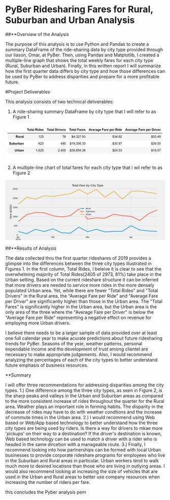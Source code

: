 # PyBer Ridesharing Fares for Rural, Suburban and Urban Analysis


##**Overview of the Analysis

The purpose of this analysis is to use Python and Pandas to create a summary DataFrame of the ride-sharing data by city type provided through our liason, Omar, at PyBer. Then, using Pandas and Matplotlib, I created a multiple-line graph that shows the total weekly fares for each city type (Rural, Suburban and Urban). Finally, in this written report I will summarize how the first quarter data differs by city type and how those differences can be used by PyBer to address disparities and prepare for a more profitable future.


#Project Deliverables
 
This analysis consists of two technical deliverables: 
1) A ride-sharing summary DataFrame by city type that I will refer to as Figure 1
    
<img src="analysis/first_Q_summary.png">
    
    
2) A multiple-line chart of total fares for each city type that i wil refer to as Figure 2
    
 
<img src="analysis/Pyber_fare_summary.png">
    
    
    
##**Results of Analysis
 
The data collected thru the first quarter rideshares of 2019 provides a glimpse into the differences between the three city types illustrated in Figures 1. In the first column, Total Rides, I beleive it is clear to see that the overwhelming majority of Total Rides(2405 of 2973, 81%) take place in the Urban setting. Based on the current rideshare structure it can be inferred that more drivers are needed to service more rides in the more densely populated Urban area. Yet, while there are fewer "Total Rides" and "Total Drivers" in the Rural area, the "Average Fare per Ride" and "Average Fare per Driver" are significantly higher than those in the Urban area. The "Total Fares" is significantly higher in the Urban area, but the Urban area is the only area of the three where the "Average Fare per Driver" is below the "Average Fare per Ride" representing a negative effect on revenue for employing more Urban drivers.

I believe there needs to be a larger sample of data provided over at least one full calendar year to make acurate predictions about future ridesharing trends for PyBer. Seasons of the year, weather patterns, personal expendable income and the development of trust among clientel are necessary to make appropriate judgements. Also, I would recommend analyzing the percentages of each of the city types to better understand future emphasis of business resources.   
  
 
**Summary

I will offer three recommendations for addressing disparities among the city types.
1.) One difference among the three city types, as seen in Figure 2, is the sharp peaks and valleys in the Urban and Suburban areas as compared to the more consistent increase of rides throughout the quarter for the Rural area. Weather plays an important role in forming habits. The disparity in the decrease of rides may have to do with weather condtions and the increase of commute times in the Urban area.
2.) I would recommend using Web based or Web/App based technology to better understand how the three city types are being used by riders. Is there a way for drivers to mkae more 'pickups' on their way to a destination? If the driver's destination is known, Web based technology can be used to match a driver with a rider who is headed in the same dircetion with a manageable route. 
3.) Finally, I recommend looking into how partnerships can be formed with local Urban businesses to provide corporate rideshare programs for employees who live in the Suburban and Rural areas in particular. Urban workers tend to walk much more to desired locations than those who are living in outlying areas. I would also recommend looking at increasing the size of vehicles that are used in the Urban and Rural areas to better use company resources when increasing the number of riders per fare. 
 
this concludes the Pyber analysis pem

